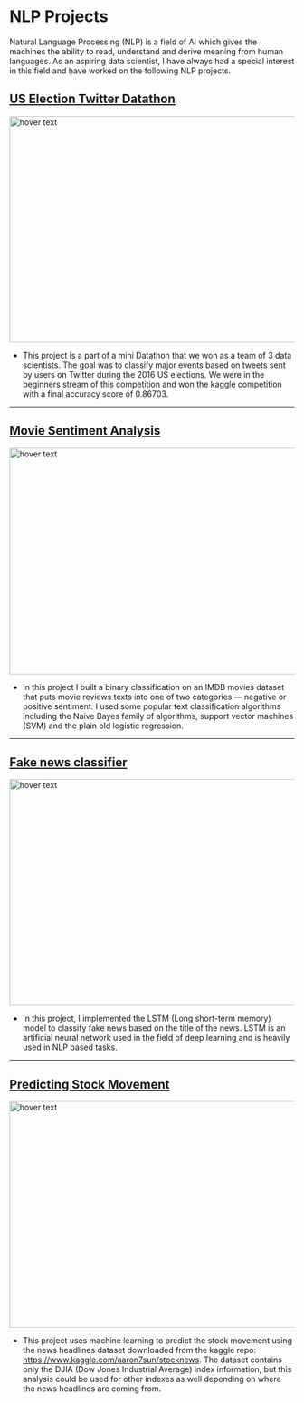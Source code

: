 # NLP Projects

Natural Language Processing (NLP) is a field of AI which gives the machines the ability to read, understand and derive meaning from human languages. As an aspiring data scientist, I have always had a special interest in this field and have worked on the following NLP projects.

## [US Election Twitter Datathon](https://github.com/SuvanshVaid27/NLP/tree/main/twitter-datathon)

<p>
  <a href = 'https://www.kaggle.com/c/mdss-basic-stream/leaderboard'>
  <img src="https://github.com/SuvanshVaid27/NLP-Projects/blob/main/images/image.jpeg" width="800" height = "400" title="hover text">
  </a>
</p>

  - This project is a part of a mini Datathon that we won as a team of 3 data scientists. The goal was to classify major events based on tweets sent by users on Twitter during the 2016 US elections. We were in the beginners stream of this competition and won the kaggle competition with a final accuracy score of 0.86703.

<hr>

## [Movie Sentiment Analysis](https://github.com/SuvanshVaid27/66-days-of-Data/blob/main/Day%2022%20-%20Movie%20sentiment%20analysis%20%20ML/movie_sentiment_analysis.ipynb)

<p>
  <a href = 'https://github.com/SuvanshVaid27/66-days-of-Data/blob/main/Day%2022%20-%20Movie%20sentiment%20analysis%20%20ML/movie_sentiment_analysis.ipynb'>
  <img src="https://github.com/SuvanshVaid27/NLP-Projects/blob/main/images/imdb.jpeg" width="800" height = "400" title="hover text">
  </a>
</p>


  - In this project I built a binary classification on an IMDB movies dataset that puts movie reviews texts into one of two categories — negative or positive sentiment. I used some popular text classification algorithms including the Naive Bayes family of algorithms, support vector machines (SVM) and the plain old logistic regression.

<hr>

## [Fake news classifier](https://github.com/SuvanshVaid27/66-days-of-Data/blob/main/Day%2037%20-%20Fake%20news%20classifier%20LSTM/LSTMclassifier.md)


<p>
  <a href = 'https://github.com/SuvanshVaid27/66-days-of-Data/blob/main/Day%2037%20-%20Fake%20news%20classifier%20LSTM/LSTMclassifier.md'>
  <img src="https://github.com/SuvanshVaid27/NLP-Projects/blob/main/images/fake%20news.jpeg" width="800" height = "400" title="hover text">
  </a>
</p>


  - In this project, I implemented the LSTM (Long short-term memory) model to classify fake news based on the title of the news. LSTM is an artificial neural network used in the field of deep learning and is heavily used in NLP based tasks.

<hr>

## [Predicting Stock Movement](https://github.com/SuvanshVaid27/NLP/tree/main/Stock-Movement-Prediction)

<p>
  <a href = 'https://github.com/SuvanshVaid27/NLP/tree/main/Stock-Movement-Prediction'>
  <img src="https://github.com/SuvanshVaid27/NLP-Projects/blob/main/images/maxim-hopman-fiXLQXAhCfk-unsplash.jpg" width="800" height = "400" title="hover text">
  </a>
</p>

  - This project uses machine learning to predict the stock movement using the news headlines dataset downloaded from the kaggle repo: https://www.kaggle.com/aaron7sun/stocknews. The dataset contains only the DJIA (Dow Jones Industrial Average) index information, but this analysis could be used for other indexes as well depending on where the news headlines are coming from.

## 






